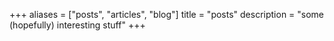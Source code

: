 +++
aliases = ["posts", "articles", "blog"]
title = "posts"
description = "some (hopefully) interesting stuff"
+++
